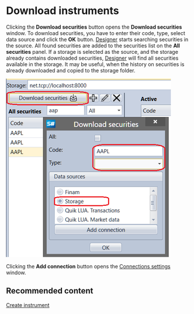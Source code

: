# Download instruments

Clicking the **Download securities** button opens the **Download securities** window. To download securities, you have to enter their code, type, select data source and click the **OK** button. [Designer](../../designer.md) starts searching securities in the source. All found securities are added to the securities list on the **All securities** panel. If a storage is selected as the source, and the storage already contains downloaded securities, [Designer](../../designer.md) will find all securities available in the storage. It may be useful, when the history on securities is already downloaded and copied to the storage folder.

![Designer Download the tools 00](../../../images/designer_download_instruments_00.png)

Clicking the **Add connection** button opens the [Connections settings](../connections_settings.md) window.

## Recommended content

[Create instrument](create_instrument.md)
